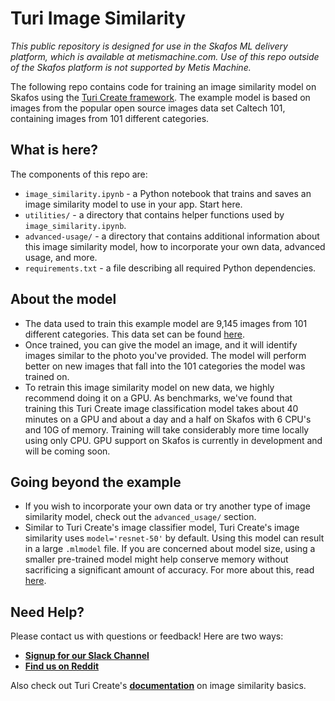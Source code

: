 # Turi Image Similarity

_This public repository is designed for use in the Skafos ML delivery platform, which is available at metismachine.com. Use of this repo outside of the Skafos platform is not supported by Metis Machine._

The following repo contains code for training an image similarity model on Skafos using the [Turi Create framework](https://apple.github.io/turicreate/docs/userguide/image_similarity/). The example model is based on images from the popular open source images data set Caltech 101, containing images from 101 different categories.

## What is here?

The components of this repo are:
- `image_similarity.ipynb` - a Python notebook that trains and saves an image similarity model to use in your app. Start here.
- `utilities/` - a directory that contains helper functions used by `image_similarity.ipynb`.
- `advanced-usage/` - a directory that contains additional information about this image similarity model, how to incorporate your own data, advanced usage, and more. 
- `requirements.txt` - a file describing all required Python dependencies.

## About the model
- The data used to train this example model are 9,145 images from 101 different categories. This data set can be found [here](http://www.vision.caltech.edu/Image_Datasets/Caltech101/Caltech101.html). 
- Once trained, you can give the model an image, and it will identify images similar to the photo you've provided. The model will perform better on new images that fall into the 101 categories the model was trained on.
- To retrain this image similarity model on new data, we highly recommend doing it on a GPU. As benchmarks, we've found that training this Turi Create image classification model takes about 40 minutes on a GPU and about a day and a half on Skafos with 6 CPU's and 10G of memory. Training will take considerably more time locally using only CPU. GPU support on Skafos is currently in development and will be coming soon.

## Going beyond the example
- If you wish to incorporate your own data or try another type of image similarity model, check out the `advanced_usage/` section. 
- Similar to Turi Create's image classifier model, Turi Create's image similarity uses `model='resnet-50'` by default. Using this model can result in a large `.mlmodel` file. If you are concerned about model size, using a smaller pre-trained model might help conserve memory without sacrificing a significant amount of accuracy. For more about this, read [here](https://apple.github.io/turicreate/docs/userguide/image_classifier/how-it-works.html). 

## Need Help?
Please contact us with questions or feedback! Here are two ways:


-  [**Signup for our Slack Channel**](https://skafosai.slack.com/)
-  [**Find us on Reddit**](https://reddit.com/r/skafos) 

Also check out Turi Create's [**documentation**](https://apple.github.io/turicreate/docs/userguide/image_similarity/) on image similarity basics.